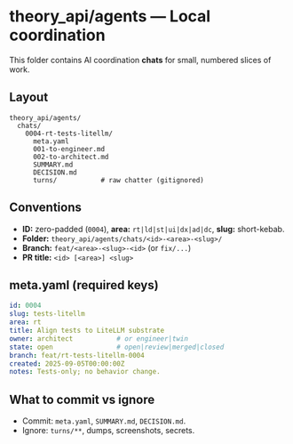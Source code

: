 # theory_api/agents — Local coordination

This folder contains AI coordination **chats** for small, numbered slices of work.

## Layout
```
theory_api/agents/
  chats/
    0004-rt-tests-litellm/
      meta.yaml
      001-to-engineer.md
      002-to-architect.md
      SUMMARY.md
      DECISION.md
      turns/           # raw chatter (gitignored)
```

## Conventions
- **ID:** zero-padded (`0004`), **area:** `rt|ld|st|ui|dx|ad|dc`, **slug:** short-kebab.
- **Folder:** `theory_api/agents/chats/<id>-<area>-<slug>/`
- **Branch:** `feat/<area>-<slug>-<id>` (or `fix/...`)
- **PR title:** `<id> [<area>] <slug>`

## meta.yaml (required keys)
```yaml
id: 0004
slug: tests-litellm
area: rt
title: Align tests to LiteLLM substrate
owner: architect           # or engineer|twin
state: open                # open|review|merged|closed
branch: feat/rt-tests-litellm-0004
created: 2025-09-05T00:00:00Z
notes: Tests-only; no behavior change.
```

## What to commit vs ignore
- Commit: `meta.yaml`, `SUMMARY.md`, `DECISION.md`.
- Ignore: `turns/**`, dumps, screenshots, secrets.
